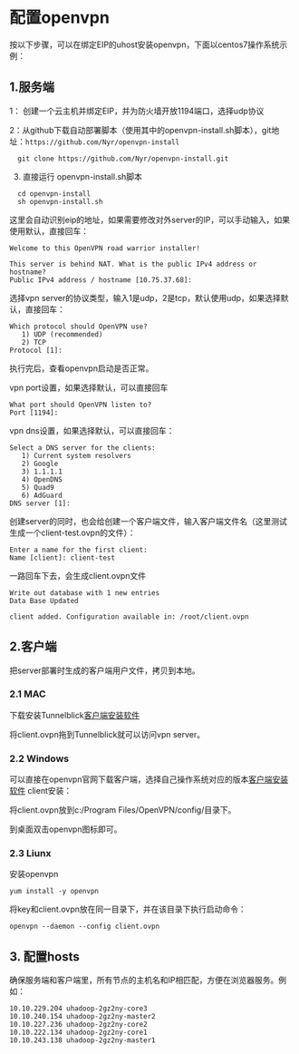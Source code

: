 

# 配置openvpn

按以下步骤，可以在绑定EIP的uhost安装openvpn，下面以centos7操作系统示例：

## 1.服务端

  1： 创建一个云主机并绑定EIP，并为防火墙开放1194端口，选择udp协议
  
  2：从github下载自动部署脚本（使用其中的openvpn-install.sh脚本），git地址：`https://github.com/Nyr/openvpn-install`
  
  ```
    git clone https://github.com/Nyr/openvpn-install.git   
  ```
  3. 直接运行 openvpn-install.sh脚本
  
  ``` 
    cd openvpn-install
    sh openvpn-install.sh
  ```
  
这里会自动识别eip的地址，如果需要修改对外server的IP，可以手动输入，如果使用默认，直接回车：  
  
```
Welcome to this OpenVPN road warrior installer!

This server is behind NAT. What is the public IPv4 address or hostname?
Public IPv4 address / hostname [10.75.37.68]: 
```
选择vpn server的协议类型，输入1是udp，2是tcp，默认使用udp，如果选择默认，直接回车：
```
Which protocol should OpenVPN use?
   1) UDP (recommended)
   2) TCP
Protocol [1]: 
```
执行完后，查看openvpn启动是否正常。

vpn port设置，如果选择默认，可以直接回车
```
What port should OpenVPN listen to?
Port [1194]: 
```

vpn dns设置，如果选择默认，可以直接回车：
```
Select a DNS server for the clients:
   1) Current system resolvers
   2) Google
   3) 1.1.1.1
   4) OpenDNS
   5) Quad9
   6) AdGuard
DNS server [1]: 
```
创建server的同时，也会给创建一个客户端文件，输入客户端文件名（这里测试生成一个client-test.ovpn的文件）：

```
Enter a name for the first client:
Name [client]: client-test
```
一路回车下去，会生成client.ovpn文件

```
Write out database with 1 new entries
Data Base Updated

client added. Configuration available in: /root/client.ovpn
```
## 2.客户端

把server部署时生成的客户端用户文件，拷贝到本地。

### 2.1 MAC

下载安装Tunnelblick[客户端安装软件](https://tunnelblick.net/downloads.html)

将client.ovpn拖到Tunnelblick就可以访问vpn server。

### 2.2 Windows

可以直接在openvpn官网下载客户端，选择自己操作系统对应的版本[客户端安装软件](https://openvpn.net/community-downloads/)
client安装：

将client.ovpn放到c:/Program Files/OpenVPN/config/目录下。

到桌面双击openvpn图标即可。

### 2.3 Liunx

安装openvpn

```
yum install -y openvpn
```

将key和client.ovpn放在同一目录下，并在该目录下执行启动命令：

```
openvpn --daemon --config client.ovpn
```

## 3. 配置hosts

确保服务端和客户端里，所有节点的主机名和IP相匹配，方便在浏览器服务。例如：

    10.10.229.204 uhadoop-2gz2ny-core3 
    10.10.240.154 uhadoop-2gz2ny-master2 
    10.10.227.236 uhadoop-2gz2ny-core2 
    10.10.222.134 uhadoop-2gz2ny-core1 
    10.10.243.138 uhadoop-2gz2ny-master1
